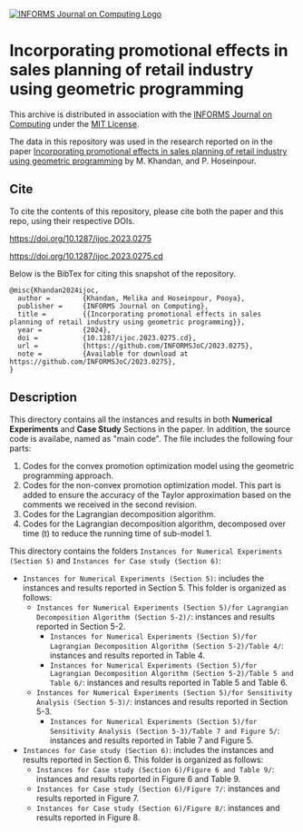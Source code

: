 [![INFORMS Journal on Computing Logo](https://INFORMSJoC.github.io/logos/INFORMS_Journal_on_Computing_Header.jpg)](https://pubsonline.informs.org/journal/ijoc)

# Incorporating promotional effects in sales planning of retail industry using geometric programming

This archive is distributed in association with the [INFORMS Journal on
Computing](https://pubsonline.informs.org/journal/ijoc) under the [MIT License](LICENSE).

The data in this repository was used in the research reported on in the paper 
[Incorporating promotional effects in sales planning of retail industry using geometric programming](https://doi.org/10.1287/ijoc.2023.0275) by M. Khandan, and P. Hoseinpour. 

## Cite

To cite the contents of this repository, please cite both the paper and this repo, using their respective DOIs.

https://doi.org/10.1287/ijoc.2023.0275

https://doi.org/10.1287/ijoc.2023.0275.cd

Below is the BibTex for citing this snapshot of the repository.

```
@misc{Khandan2024ijoc,
  author =        {Khandan, Melika and Hoseinpour, Pooya},
  publisher =     {INFORMS Journal on Computing},
  title =         {{Incorporating promotional effects in sales planning of retail industry using geometric programming}},
  year =          {2024},
  doi =           {10.1287/ijoc.2023.0275.cd},
  url =           {https://github.com/INFORMSJoC/2023.0275},
  note =          {Available for download at https://github.com/INFORMSJoC/2023.0275},
}  
```

## Description

This directory contains all the instances and results in both **Numerical Experiments** and **Case Study** Sections in the paper. In addition, the source code is availabe, named as "main code". The file includes the following four parts:

1. Codes for the convex promotion optimization model using the geometric programming approach.
2. Codes for the non-convex promotion optimization model. This part is added to ensure the accuracy of the Taylor approximation based on the comments we received in the second revision.
3. Codes for the Lagrangian decomposition algorithm.
4. Codes for the Lagrangian decomposition algorithm, decomposed over time (t) to reduce the running time of sub-model 1.

This directory contains the folders `Instances for Numerical Experiments (Section 5)` and `Instances for Case study (Section 6)`:
- `Instances for Numerical Experiments (Section 5)`: includes the instances and results reported in Section 5. This folder is organized as follows: 
  - `Instances for Numerical Experiments (Section 5)/for Lagrangian Decomposition Algorithm (Section 5-2)/`: instances and results reported in Section 5-2.
    - `Instances for Numerical Experiments (Section 5)/for Lagrangian Decomposition Algorithm (Section 5-2)/Table 4/`: instances and results reported in Table 4.
    - `Instances for Numerical Experiments (Section 5)/for Lagrangian Decomposition Algorithm (Section 5-2)/Table 5 and Table 6/`: instances and results reported in Table 5 and Table 6.
  - `Instances for Numerical Experiments (Section 5)/for Sensitivity Analysis (Section 5-3)/`: instances and results reported in Section 5-3.
    - `Instances for Numerical Experiments (Section 5)/for Sensitivity Analysis (Section 5-3)/Table 7 and Figure 5/`: instances and results reported in Table 7 and Figure 5.
- `Instances for Case study (Section 6)`: includes the instances and results reported in Section 6. This folder is organized as follows:  
  - `Instances for Case study (Section 6)/Figure 6 and Table 9/`: instances and results reported in Figure 6 and Table 9.
  - `Instances for Case study (Section 6)/Figure 7/`: instances and results reported in Figure 7.
  - `Instances for Case study (Section 6)/Figure 8/`: instances and results reported in Figure 8.
